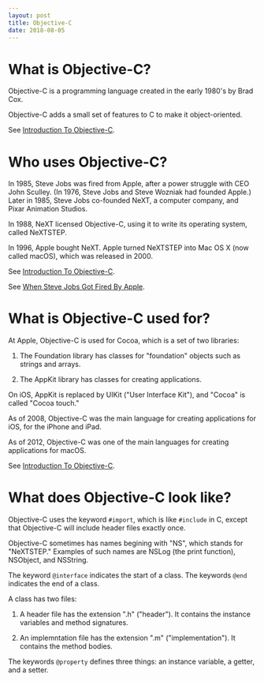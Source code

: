 ```yaml
---
layout: post
title: Objective-C
date: 2018-08-05
---
```


# What is Objective-C?

Objective-C is a programming language created in the early 1980's by Brad Cox.

Objective-C adds a small set of features to C to make it object-oriented.

See [Introduction To Objective-C](https://www.cs.colorado.edu/~kena/classes/5448/f12/lectures/13-introtoobjectivec.pdf).

# Who uses Objective-C?

In 1985, Steve Jobs was fired from Apple, after a power struggle with CEO John Sculley. (In 1976, Steve Jobs and Steve Wozniak had founded Apple.) Later in 1985, Steve Jobs co-founded NeXT, a computer company, and Pixar Animation Studios.

In 1988, NeXT licensed Objective-C, using it to write its operating system, called NeXTSTEP.

In 1996, Apple bought NeXT. Apple turned NeXTSTEP into Mac OS X (now called macOS), which was released in 2000.

See [Introduction To Objective-C](https://www.cs.colorado.edu/~kena/classes/5448/f12/lectures/13-introtoobjectivec.pdf).

See [When Steve Jobs Got Fired By Apple](https://abcnews.go.com/Technology/steve-jobs-fire-company/story?id=14683754).

# What is Objective-C used for?

At Apple, Objective-C is used for Cocoa, which is a set of two libraries:

1. The Foundation library has classes for "foundation" objects such as strings and arrays.

2. The AppKit library has classes for creating applications.

On iOS, AppKit is replaced by UIKit ("User Interface Kit"), and "Cocoa" is called "Cocoa touch."

As of 2008, Objective-C was the main language for creating applications for iOS, for the iPhone and iPad.

As of 2012, Objective-C was one of the main languages for creating applications for macOS.

See [Introduction To Objective-C](https://www.cs.colorado.edu/~kena/classes/5448/f12/lectures/13-introtoobjectivec.pdf).

# What does Objective-C look like?

Objective-C uses the keyword ```#import```, which is like ```#include``` in C, except that Objective-C will include header files exactly once.

Objective-C sometimes has names begining with "NS", which stands for "NeXTSTEP." Examples of such names are NSLog (the print function), NSObject, and NSString.

The keyword ```@interface``` indicates the start of a class. The keywords ```@end``` indicates the end of a class.

A class has two files:

1. A header file has the extension ".h" ("header"). It contains the instance variables and method signatures.

2. An implemntation file has the extension ".m" ("implementation"). It contains the method bodies.

The keywords ```@property``` defines three things: an instance variable, a getter, and a setter.
